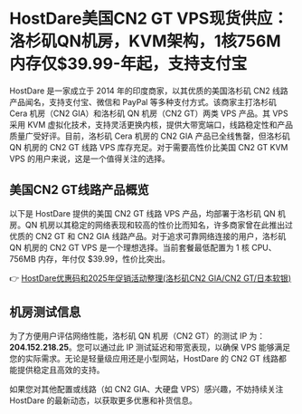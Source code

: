 # HostDare美国CN2 GT VPS现货供应：洛杉矶QN机房，KVM架构，1核756M内存仅$39.99-年起，支持支付宝

HostDare 是一家成立于 2014 年的印度商家，以其优质的美国洛杉矶 CN2 线路产品闻名，支持支付宝、微信和 PayPal 等多种支付方式。该商家主打洛杉矶 Cera 机房（CN2 GIA）和洛杉矶 QN 机房（CN2 GT）两类 VPS 产品。其 VPS 采用 KVM 虚拟化技术，支持灵活更换内核，提供大带宽端口，线路稳定性和产品质量广受好评。目前，洛杉矶 Cera 机房的 CN2 GIA 产品已全线售罄，但洛杉矶 QN 机房的 CN2 GT 线路 VPS 库存充足。对于需要高性价比美国 CN2 GT KVM VPS 的用户来说，这是一个值得关注的选择。

## 美国CN2 GT线路产品概览

以下是 HostDare 提供的美国 CN2 GT 线路 VPS 产品，均部署于洛杉矶 QN 机房。QN 机房以其稳定的网络表现和较高的性价比而知名，许多商家曾在此推出过优质的 CN2 GT 和 CN2 GIA 线路产品。对于追求可靠网络连接的用户，洛杉矶 QN 机房的 CN2 GT VPS 是一个理想选择。当前套餐最低配置为 1 核 CPU、756MB 内存，年付仅 $39.99，性价比突出。

👉 [HostDare优惠码和2025年促销活动整理(洛杉矶CN2 GIA/CN2 GT/日本软银)](https://bit.ly/hostdare)

## 机房测试信息

为了方便用户评估网络性能，洛杉矶 QN 机房（CN2 GT）的测试 IP 为：**204.152.218.25**。您可以通过此 IP 测试延迟和带宽表现，以确保 VPS 能够满足您的实际需求。无论是轻量级应用还是小型网站，HostDare 的 CN2 GT 线路都能提供稳定且高效的支持。

如果您对其他配置或线路（如 CN2 GIA、大硬盘 VPS）感兴趣，不妨持续关注 HostDare 的最新动态，以获取更多优惠和补货信息。